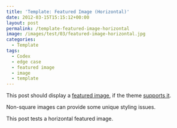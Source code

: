```yaml
---
title: 'Template: Featured Image (Horizontal)'
date: 2012-03-15T15:15:12+00:00
layout: post
permalink: /template-featured-image-horizontal
image: /images/test/03/featured-image-horizontal.jpg
categories:
  - Template
tags:
  - Codex
  - edge case
  - featured image
  - image
  - template
---
```

This post should display a <a title="Featured Images" href="http://en.support.wordpress.com/featured-images/#setting-a-featured-image" target="_blank">featured image</a>, if the theme <a title="Post Thumbnails" href="http://codex.wordpress.org/Post_Thumbnails" target="_blank">supports it</a>.

Non-square images can provide some unique styling issues.

This post tests a horizontal featured image.
